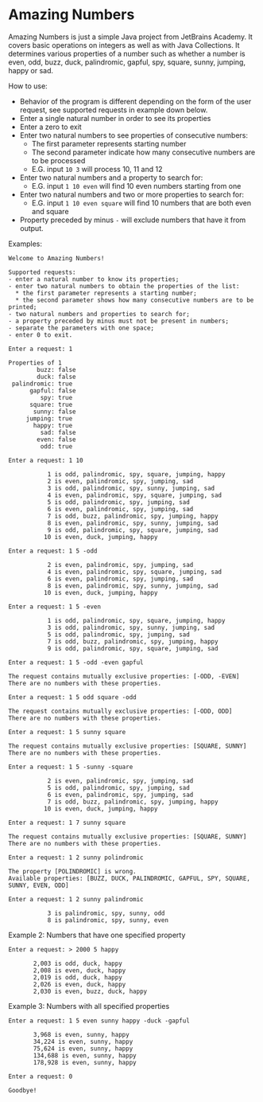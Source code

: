 # Amazing Numbers
Amazing Numbers is just a simple Java project from JetBrains Academy. It covers basic operations on integers as well as with Java Collections. 
It determines various properties of a number such as whether a number is even, odd, buzz, duck, palindromic, gapful, spy, square, sunny, jumping, happy or sad.

How to use:
- Behavior of the program is different depending on the form of the user request, see supported requests in example down below.
- Enter a single natural number in order to see its properties
- Enter a zero to exit
- Enter two natural numbers to see properties of consecutive numbers:
  - The first parameter represents starting number
  - The second parameter indicate how many consecutive numbers are to be processed
  - E.G. input `10 3` will process 10, 11 and 12
- Enter two natural numbers and a property to search for:
  - E.G. input `1 10 even` will find 10 even numbers starting from one
- Enter two natural numbers and two or more properties to search for:
  - E.G. input `1 10 even square` will find 10 numbers that are both even and square
- Property preceded by minus `-` will exclude numbers that have it from output.


Examples:

    Welcome to Amazing Numbers!

    Supported requests:
    - enter a natural number to know its properties;
    - enter two natural numbers to obtain the properties of the list:
      * the first parameter represents a starting number;
      * the second parameter shows how many consecutive numbers are to be printed;
    - two natural numbers and properties to search for;
    - a property preceded by minus must not be present in numbers;
    - separate the parameters with one space;
    - enter 0 to exit.

    Enter a request: 1

    Properties of 1
            buzz: false
            duck: false
     palindromic: true
          gapful: false
             spy: true
          square: true
           sunny: false
         jumping: true
           happy: true
             sad: false
            even: false
             odd: true

    Enter a request: 1 10

               1 is odd, palindromic, spy, square, jumping, happy
               2 is even, palindromic, spy, jumping, sad
               3 is odd, palindromic, spy, sunny, jumping, sad
               4 is even, palindromic, spy, square, jumping, sad
               5 is odd, palindromic, spy, jumping, sad
               6 is even, palindromic, spy, jumping, sad
               7 is odd, buzz, palindromic, spy, jumping, happy
               8 is even, palindromic, spy, sunny, jumping, sad
               9 is odd, palindromic, spy, square, jumping, sad
              10 is even, duck, jumping, happy

    Enter a request: 1 5 -odd

               2 is even, palindromic, spy, jumping, sad
               4 is even, palindromic, spy, square, jumping, sad
               6 is even, palindromic, spy, jumping, sad
               8 is even, palindromic, spy, sunny, jumping, sad
              10 is even, duck, jumping, happy

    Enter a request: 1 5 -even

               1 is odd, palindromic, spy, square, jumping, happy
               3 is odd, palindromic, spy, sunny, jumping, sad
               5 is odd, palindromic, spy, jumping, sad
               7 is odd, buzz, palindromic, spy, jumping, happy
               9 is odd, palindromic, spy, square, jumping, sad

    Enter a request: 1 5 -odd -even gapful

    The request contains mutually exclusive properties: [-ODD, -EVEN]
    There are no numbers with these properties.

    Enter a request: 1 5 odd square -odd

    The request contains mutually exclusive properties: [-ODD, ODD]
    There are no numbers with these properties.

    Enter a request: 1 5 sunny square

    The request contains mutually exclusive properties: [SQUARE, SUNNY]
    There are no numbers with these properties.

    Enter a request: 1 5 -sunny -square

               2 is even, palindromic, spy, jumping, sad
               5 is odd, palindromic, spy, jumping, sad
               6 is even, palindromic, spy, jumping, sad
               7 is odd, buzz, palindromic, spy, jumping, happy
              10 is even, duck, jumping, happy

    Enter a request: 1 7 sunny square

    The request contains mutually exclusive properties: [SQUARE, SUNNY]
    There are no numbers with these properties.

    Enter a request: 1 2 sunny polindromic

    The property [POLINDROMIC] is wrong.
    Available properties: [BUZZ, DUCK, PALINDROMIC, GAPFUL, SPY, SQUARE, SUNNY, EVEN, ODD]

    Enter a request: 1 2 sunny palindromic

               3 is palindromic, spy, sunny, odd
               8 is palindromic, spy, sunny, even
               
Example 2: Numbers that have one specified property

    Enter a request: > 2000 5 happy

           2,003 is odd, duck, happy
           2,008 is even, duck, happy
           2,019 is odd, duck, happy
           2,026 is even, duck, happy
           2,030 is even, buzz, duck, happy
Example 3: Numbers with all specified properties

    Enter a request: 1 5 even sunny happy -duck -gapful

           3,968 is even, sunny, happy
           34,224 is even, sunny, happy
           75,624 is even, sunny, happy
           134,688 is even, sunny, happy
           178,928 is even, sunny, happy

    Enter a request: 0

    Goodbye!

